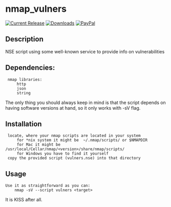 # nmap_vulners

[![Current Release](https://img.shields.io/github/release/vulnersCom/nmap-vulners.svg "Current Release")](https://github.com/vulnersCom/nmap-vulners/releases/latest)
[![Downloads](https://img.shields.io/github/downloads/vulnersCom/nmap-vulners/total.svg "Downloads")](https://github.com/vulnersCom/nmap-vulners/releases) [![PayPal](https://img.shields.io/badge/donate-PayPal-green.svg)](https://paypal.me/videns)

## Description

NSE script using some well-known service to provide info on vulnerabilities

## Dependencies:
     nmap libraries:
         http
         json
         string

The only thing you should always keep in mind is that the script depends on having software versions at hand, so it only works with -sV flag.

## Installation
     locate, where your nmap scripts are located in your system
         for *nix system it might be  ~/.nmap/scripts/ or $NMAPDIR
         for Mac it might be /usr/local/Cellar/nmap/<version>/share/nmap/scripts/
         for Windows you have to find it yourself
     copy the provided script (vulners.nse) into that directory

## Usage
    Use it as straightforward as you can:
        nmap -sV --script vulners <target>
        
It is KISS after all.
